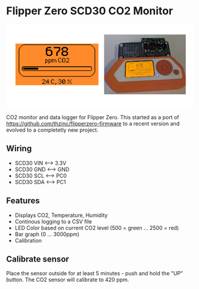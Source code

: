 # Flipper Zero SCD30 CO2 Monitor

![Screenshot](docs/screenshot.jpg)

CO2 monitor and data logger for Flipper Zero. This started as a port of https://github.com/thzinc/flipperzero-firmware to a recent version and evolved to a completetly new project.

## Wiring
- SCD30 VIN <--> 3.3V
- SCD30 GND <--> GND
- SCD30 SCL <--> PC0
- SCD30 SDA <--> PC1

## Features

- Displays CO2, Temperature, Humidity
- Continous logging to a CSV file
- LED Color based on current CO2 level (500 = green ... 2500 = red)
- Bar graph (0 ... 3000ppm)
- Calibration

## Calibrate sensor

Place the sensor outside for at least 5 minutes - push and hold the "UP" button. The CO2 sensor will calibrate to 420 ppm.